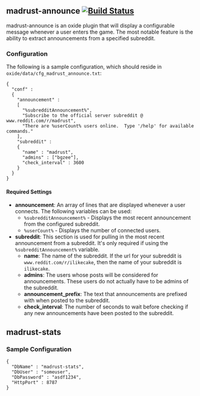 ## madrust-announce [![Build Status](https://travis-ci.org/bgourlie/madrust-oxide-plugins.svg?branch=master)](https://travis-ci.org/bgourlie/madrust-oxide-plugins)

madrust-announce is an oxide plugin that will display a configurable message whenever a user enters the game.  The most notable feature is the ability to extract announcements from a specified subreddit.

### Configuration

The following is a sample configuration, which should reside in `oxide/data/cfg_madrust_announce.txt`:

    {
      "conf" : 
      {
        "announcement" : 
        [
          "%subredditAnnouncement%", 
          "Subscribe to the official server subreddit @ www.reddit.com/r/madrust", 
          "There are %userCount% users online.  Type '/help' for available commands."
        ],
        "subreddit" : 
        {
          "name" : "madrust",
          "admins" : ["bgzee"],
          "check_interval" : 3600
        }        
      }
    }

#### Required Settings

- **announcement**: An array of lines that are displayed whenever a user connects.  The following variables can be used:
  - `%subredditAnnouncement%` - Displays the most recent announcement from the configured subreddit.
  - `%userCount%` - Displays the number of connected users.
- **subreddit**: This section is used for pulling in the most recent announcement from a subreddit.  It's only required if using the `%subredditAnnouncement%` variable.
  - **name**: The name of the subreddit.  If the url for your subreddit is `www.reddit.com/r/ilikecake`, then the name of your subreddit is `ilikecake`.
  - **admins**:  The users whose posts will be considered for announcements.  These users do not actually have to be admins of the subreddit.
  - **announcement_prefix**:  The text that announcements are prefixed with when posted to the subreddit.
  - **check_interval**: The number of seconds to wait before checking if any new announcements have been posted to the subreddit.
  
## madrust-stats

### Sample Configuration
    {
	  "DbName" : "madrust-stats",
	  "DbUser" : "someuser",
	  "DbPassword" : "asdf1234",
	  "HttpPort" : 8787
    }